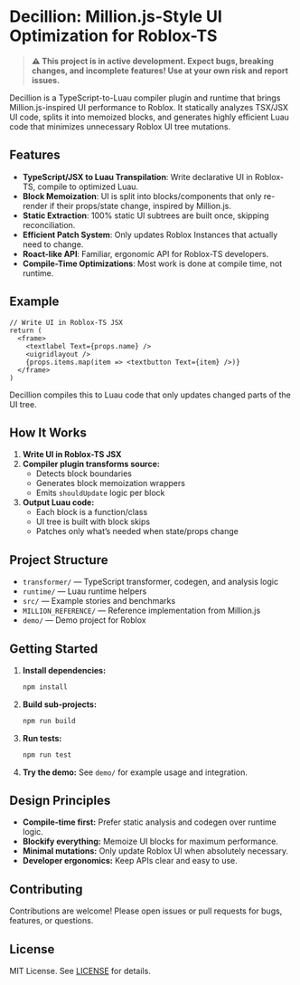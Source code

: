 # Decillion: Million.js-Style UI Optimization for Roblox-TS

> **⚠️ This project is in active development. Expect bugs, breaking changes, and incomplete features! Use at your own risk and report issues.**

Decillion is a TypeScript-to-Luau compiler plugin and runtime that brings Million.js-inspired UI performance to Roblox. It statically analyzes TSX/JSX UI code, splits it into memoized blocks, and generates highly efficient Luau code that minimizes unnecessary Roblox UI tree mutations.

## Features

- **TypeScript/JSX to Luau Transpilation**: Write declarative UI in Roblox-TS, compile to optimized Luau.
- **Block Memoization**: UI is split into blocks/components that only re-render if their props/state change, inspired by Million.js.
- **Static Extraction**: 100% static UI subtrees are built once, skipping reconciliation.
- **Efficient Patch System**: Only updates Roblox Instances that actually need to change.
- **Roact-like API**: Familiar, ergonomic API for Roblox-TS developers.
- **Compile-Time Optimizations**: Most work is done at compile time, not runtime.

## Example

```tsx
// Write UI in Roblox-TS JSX
return (
  <frame>
    <textlabel Text={props.name} />
    <uigridlayout />
    {props.items.map(item => <textbutton Text={item} />)}
  </frame>
)
```

Decillion compiles this to Luau code that only updates changed parts of the UI tree.

## How It Works

1. **Write UI in Roblox-TS JSX**
2. **Compiler plugin transforms source:**
   - Detects block boundaries
   - Generates block memoization wrappers
   - Emits `shouldUpdate` logic per block
3. **Output Luau code:**
   - Each block is a function/class
   - UI tree is built with block skips
   - Patches only what’s needed when state/props change

## Project Structure

- `transformer/` — TypeScript transformer, codegen, and analysis logic
- `runtime/` — Luau runtime helpers
- `src/` — Example stories and benchmarks
- `MILLION_REFERENCE/` — Reference implementation from Million.js
- `demo/` — Demo project for Roblox

## Getting Started

1. **Install dependencies:**
   ```sh
   npm install
   ```
2. **Build sub-projects:**
   ```sh
   npm run build
   ```
3. **Run tests:**
   ```sh
   npm run test
   ```
4. **Try the demo:**
   See `demo/` for example usage and integration.

## Design Principles

- **Compile-time first:** Prefer static analysis and codegen over runtime logic.
- **Blockify everything:** Memoize UI blocks for maximum performance.
- **Minimal mutations:** Only update Roblox UI when absolutely necessary.
- **Developer ergonomics:** Keep APIs clear and easy to use.

## Contributing

Contributions are welcome! Please open issues or pull requests for bugs, features, or questions.

## License

MIT License. See [LICENSE](LICENSE) for details.
